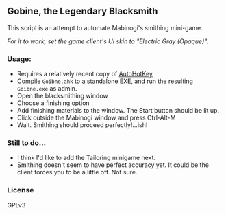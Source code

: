 ## Gobine, the Legendary Blacksmith
This script is an attempt to automate Mabinogi's smithing mini-game.

*For it to work, set the game client's UI skin to "Electric Gray (Opaque)".*

### Usage:
 * Requires a relatively recent copy of [AutoHotKey](http://www.autohotkey.com/)
 * Compile `Goibne.ahk` to a standalone EXE, and run the resulting `Goibne.exe` as admin.
 * Open the blacksmithing window
 * Choose a finishing option
 * Add finishing materials to the window. The Start button should be lit up.
 * Click outside the Mabinogi window and press Ctrl-Alt-M
 * Wait. Smithing should proceed perfectly!...ish!
 
### Still to do...
 * I think I'd like to add the Tailoring minigame next.
 * Smithing doesn't seem to have perfect accuracy yet. It could be the client forces you to be a little off. Not sure.
 
### License
GPLv3
